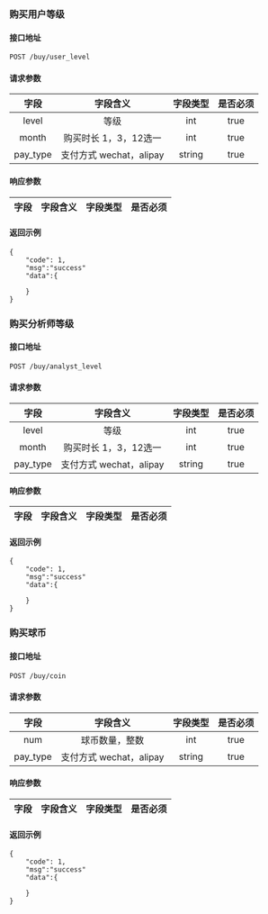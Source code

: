 ### 购买用户等级

#### 接口地址

````
POST /buy/user_level
````

#### 请求参数

| 字段 | 字段含义 | 字段类型 | 是否必须 |
|:----:|:----:|:----:|:----:|
| level | 等级 | int | true |
| month | 购买时长 1，3，12选一 | int | true |
| pay_type | 支付方式 wechat，alipay | string | true |

#### 响应参数

| 字段 | 字段含义 | 字段类型 | 是否必须 |
|:----:|:----:|:----:|:----:|

#### 返回示例
````
{
    "code": 1,
    "msg":"success"
    "data":{

    }
}
````

### 购买分析师等级

#### 接口地址

````
POST /buy/analyst_level
````

#### 请求参数

| 字段 | 字段含义 | 字段类型 | 是否必须 |
|:----:|:----:|:----:|:----:|
| level | 等级 | int | true |
| month | 购买时长 1，3，12选一 | int | true |
| pay_type | 支付方式 wechat，alipay | string | true |

#### 响应参数

| 字段 | 字段含义 | 字段类型 | 是否必须 |
|:----:|:----:|:----:|:----:|

#### 返回示例
````
{
    "code": 1,
    "msg":"success"
    "data":{

    }
}
````


### 购买球币

#### 接口地址

````
POST /buy/coin
````

#### 请求参数

| 字段 | 字段含义 | 字段类型 | 是否必须 |
|:----:|:----:|:----:|:----:|
| num | 球币数量，整数 | int | true |
| pay_type | 支付方式 wechat，alipay | string | true |

#### 响应参数

| 字段 | 字段含义 | 字段类型 | 是否必须 |
|:----:|:----:|:----:|:----:|

#### 返回示例
````
{
    "code": 1,
    "msg":"success"
    "data":{

    }
}
````
